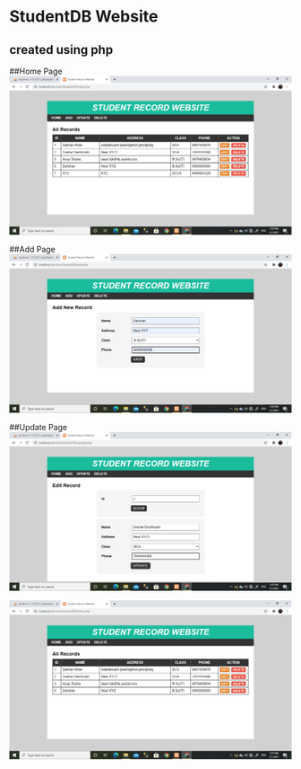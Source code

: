 # StudentDB Website
## created using php

##Home Page
 <img src="https://github.com/darshan12-code/StudentDB/blob/main/SS/StudentRecordWeb1.png">

##Add Page
<img src="https://github.com/darshan12-code/StudentDB/blob/main/SS/StudentRecordWeb2.png">

##Update Page
<img src="https://github.com/darshan12-code/StudentDB/blob/main/SS/StudentRecordWeb3.png">


<img src="https://github.com/darshan12-code/StudentDB/blob/main/SS/StudentRecordWeb5.png">

